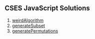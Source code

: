 ## CSES JavaScript Solutions

1. [weirdAlgorithm](./weirdAlgorithm.js)
2. [generateSubset](./generateSubset.js)
3. [generatePermutations](./generatePermutations.js) 



